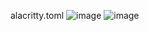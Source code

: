 alacritty.toml
![image](https://github.com/user-attachments/assets/c0ea36c1-3ce5-42a0-922f-f4529e1a2231)
![image](https://github.com/user-attachments/assets/4c15489e-0bc0-4211-8164-0751103b337f)
